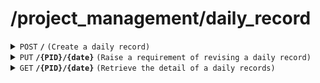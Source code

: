 # /project_management/daily_record

<details>
<summary><code>POST</code> <code><b>/</b></code> <code>(Create a daily record)</code></summary>

<br />

##### Headers

| key | values | description |
| --- | ------ | ----------- |
| --- | ------ | ----------- |

##### Body

| key     | required | data type | description                             |
| ------- | -------- | --------- | --------------------------------------- |
| PID     | true     | string    | the id of the project                   |
| PN      | true     | string    | the part number of the product          |
| date    | true     | date      | the date of the daily record            |
| runtime | false    | float     | equipment runtime of that day, unit: hr |
| amount  | true     | float     | the amount of material used that day    |
| unit    | true     | string    | the unit of material                    |

##### Responses

| http code | content-type       | description                                                                                                                                                                                                                                                     |
| --------- | ------------------ | --------------------------------------------------------------------------------------------------------------------------------------------------------------------------------------------------------------------------------------------------------------- |
| `201`     | `application/json` | `{'message': 'Record added successfully!','data': {'dailyID':(int), 'PID': (str), 'PN': (str), 'date': (str), 'runtime': (float), 'amount': (float), 'unit': (str), 'created_by': (str), 'created_date': (str), 'modified_by': (str), 'modified_date': (str)}}` |
| `400`     | `text/plain`       | `{'Error': error massage}`                                                                                                                                                                                                                                      |
| `500`     | `text/plain`       | `{'Error': 'server error'}`                                                                                                                                                                                                                                     |

</details>

<details>
<summary><code>PUT</code> <code><b>/{PID}/{date}</b></code> <code>(Raise a requirement of revising a daily record)</code></summary>

<br />

##### Headers

| key | values | description |
| --- | ------ | ----------- |
| --- | ------ | ----------- |

##### Path Parameters

| key  | required | data type | description                  |
| ---- | -------- | --------- | ---------------------------- |
| PID  | true     | string    | the id of the project        |
| date | true     | date      | the date of the daily record |

##### Body

| key            | required | data type | description                                  |
| -------------- | -------- | --------- | -------------------------------------------- |
| dailyID_origin | true     | string    | the ID of the record that you want to modify |
| PID            | true     | string    | the id of the project                        |
| PN             | true     | string    | the part number of the product               |
| date           | true     | date      | the date of the daily record                 |
| runtime        | false    | float     | equipment runtime of that day, unit: hr      |
| amount         | false    | float     | the amount of material used that day         |
| unit           | false    | string    | the unit of material                         |

##### Responses

| http code | content-type       | description                                                                                                                                                                                                                                                            |
| --------- | ------------------ | ---------------------------------------------------------------------------------------------------------------------------------------------------------------------------------------------------------------------------------------------------------------------- |
| `200`     | `application/json` | `{'message': 'Record updated successfully!', 'data': {'dailyID_modified':(int), 'dailyID_origin':(int), 'PID': (str), 'PN': (str), 'date': (str), 'runtime': (float), 'amount': (float), 'unit': (str), 'created_by': (str), 'created_date': (str), 'status': (int)}}` |
| `400`     | `text/plain`       | `{'Error': 'client error'}`                                                                                                                                                                                                                                            |
| `404`     | `text/plain`       | `{'Error': 'Record not found'}`                                                                                                                                                                                                                                        |
| `500`     | `text/plain`       | `{'Error': 'server error'}`                                                                                                                                                                                                                                            |

</details>

<details>
<summary><code>GET</code> <code><b>/{PID}/{date}</b></code> <code>(Retrieve the detail of a daily records)</code></summary>

<br />

##### Headers

| key | values | description |
| --- | ------ | ----------- |
| --- | ------ | ----------- |

##### Path Parameters

| key  | required | data type | description                  |
| ---- | -------- | --------- | ---------------------------- |
| PID  | true     | string    | the id of the project        |
| date | true     | date      | the date of the daily record |

##### Responses

| http code | content-type       | description                                                                                                                          |
| --------- | ------------------ | ------------------------------------------------------------------------------------------------------------------------------------ |
| `200`     | `application/json` | the list of daily records (form: `{'PID': (str), 'PN': (str), 'date': (str), 'runtime': (float), 'amount': (float), 'unit': (str)}`) |
| `400`     | `text/plain`       | `{'Error': 'client error'}`                                                                                                          |
| `404`     | `text/plain`       | `{'Error': 'Record not found'}`                                                                                                      |
| `500`     | `text/plain`       | `{'Error': 'server error'}`                                                                                                          |

</details>
